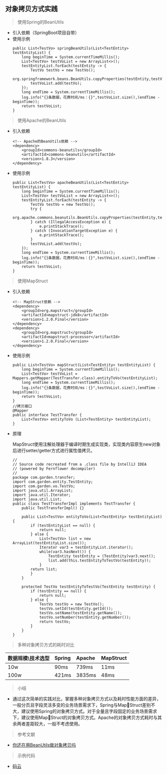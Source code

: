 ## 对象拷贝方式实践

> 使用Spring的BeanUtils
  * 引入依赖（SpringBoot项目自带）
  * 使用示例
    ```
    public List<TestVo> springBeanUtils(List<TestEntity> testEntityList) {
        long beginTime = System.currentTimeMillis();
        List<TestVo> testVoList = new ArrayList<>();
        testEntityList.forEach(testEntity -> {
            TestVo testVo = new TestVo();
            org.springframework.beans.BeanUtils.copyProperties(testEntity,testVo);
            testVoList.add(testVo);
        });
        long endTime = System.currentTimeMillis();
        log.info("{}条数据，花费时间/ms：{}",testVoList.size(),(endTime - beginTime));
        return testVoList;
    }
    ```

> 使用Apache的BeanUtils
  * 引入依赖
    ```
    <!-- Apache的BeanUtils依赖 -->
	<dependency>
        <groupId>commons-beanutils</groupId>
		<artifactId>commons-beanutils</artifactId>
		<version>1.8.3</version>
	</dependency>
    ```
  * 使用示例
    ```
    public List<TestVo> apacheBeanUtils(List<TestEntity> testEntityList) {
        long beginTime = System.currentTimeMillis();
        List<TestVo> testVoList = new ArrayList<>();
        testEntityList.forEach(testEntity -> {
            TestVo testVo = new TestVo();
            try {
                org.apache.commons.beanutils.BeanUtils.copyProperties(testEntity,testVo);
            } catch (IllegalAccessException e) {
                e.printStackTrace();
            } catch (InvocationTargetException e) {
                e.printStackTrace();
            }
            testVoList.add(testVo);
        });
        long endTime = System.currentTimeMillis();
        log.info("{}条数据，花费时间/ms：{}",testVoList.size(),(endTime - beginTime));
        return testVoList;
    }
    ```

> 使用MapStruct
  * 引入依赖
    ```
    <!-- MapStruct依赖 -->
	<dependency>
        <groupId>org.mapstruct</groupId>
		<artifactId>mapstruct-jdk8</artifactId>
		<version>1.2.0.Final</version>
	</dependency>
	<dependency>
		<groupId>org.mapstruct</groupId>
		<artifactId>mapstruct-processor</artifactId>
		<version>1.2.0.Final</version>
	</dependency>
    ```
  * 使用示例
    ```
    public List<TestVo> mapStruct(List<TestEntity> testEntityList) {
        long beginTime = System.currentTimeMillis();
        List<TestVo> testVoList = Mappers.getMapper(TestTransfer.class).entityToVo(testEntityList);
        long endTime = System.currentTimeMillis();
        log.info("{}条数据，花费时间/ms：{}",testVoList.size(),(endTime - beginTime));
        return testVoList;
    }
    //拷贝接口
    @Mapper
    public interface TestTransfer {
        List<TestVo> entityToVo (List<TestEntity> testEntityList);
    }
    ```
  * 原理

    MapStruct使用注解处理器于编译时期生成实现类，实现类内容原生new对象后进行setter/getter方式进行属性值拷贝。
    ```
    //
    // Source code recreated from a .class file by IntelliJ IDEA
    // (powered by Fernflower decompiler)
    //
    package com.garden.transfer;
    import com.garden.entity.TestEntity;
    import com.garden.vo.TestVo;
    import java.util.ArrayList;
    import java.util.Iterator;
    import java.util.List;
    public class TestTransferImpl implements TestTransfer {
        public TestTransferImpl() {}
        
        public List<TestVo> entityToVo(List<TestEntity> testEntityList) {
            if (testEntityList == null) {
                return null;
            } else {
                List<TestVo> list = new ArrayList(testEntityList.size());
                Iterator var3 = testEntityList.iterator();
                while(var3.hasNext()) {
                    TestEntity testEntity = (TestEntity)var3.next();
                    list.add(this.testEntityToTestVo(testEntity));
                }
            return list;
            }
        }
        
        protected TestVo testEntityToTestVo(TestEntity testEntity) {
            if (testEntity == null) {
                return null;
            } else {
                TestVo testVo = new TestVo();
                testVo.setId(testEntity.getId());
                testVo.setName(testEntity.getName());
                testVo.setNumber(testEntity.getNumber());
                return testVo;
            }
        }
    }
    ```

> 多种对象拷贝方式的耗时对比

  | 数据规模\技术选型 | Spring | Apache | MapStruct |
  | :--- | :--- | :--- | :--- |
  | 10w | 90ms | 739ms | 11ms |
  | 100w | 421ms | 3835ms | 48ms |


> 小结
  * 通过这次简单的实践对比，掌握多种对象拷贝方式以及耗时性能方面的差异，一般分页且字段灵活多变的业务场景需求下，Spring与MapStruct差别不大，建议使用Spring的对象拷贝方式。对于全量且字段固定的业务场景需求下，建议使用MapStruct的对象拷贝方式。Apache的对象拷贝方式耗时与其余两者差距较大，一般不考虑使用。

> 参考文献
  * [你还在用BeanUtils做对象拷贝吗](https://juejin.im/post/6847902222572126222)

> 示例代码
  * [码云](https://gitee.com/FSDGarden/springboot/tree/object-copy)